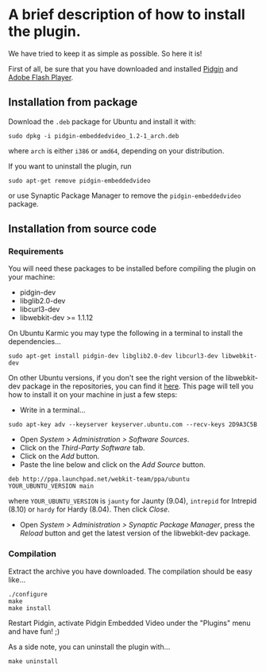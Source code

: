 # A brief description of how to install the plugin.

We have tried to keep it as simple as possible. So here it is!

First of all, be sure that you have downloaded and installed [Pidgin](http://pidgin.im) and [Adobe Flash Player](http://get.adobe.com/flashplayer/).

## Installation from package

Download the `.deb` package for Ubuntu and install it with:
```
sudo dpkg -i pidgin-embeddedvideo_1.2-1_arch.deb
```
where `arch` is either `i386` or `amd64`, depending on your distribution.

If you want to uninstall the plugin, run
```
sudo apt-get remove pidgin-embeddedvideo
```
or use Synaptic Package Manager to remove the `pidgin-embeddedvideo` package.

## Installation from source code

### Requirements

You will need these packages to be installed before compiling the plugin on your machine:

  * pidgin-dev
  * libglib2.0-dev
  * libcurl3-dev
  * libwebkit-dev >= 1.1.12

On Ubuntu Karmic you may type the following in a terminal to install the dependencies...
```
sudo apt-get install pidgin-dev libglib2.0-dev libcurl3-dev libwebkit-dev
```

On other Ubuntu versions, if you don't see the right version of the libwebkit-dev package in the repositories, you can find it [here](https://launchpad.net/~webkit-team/+archive/ppa). This page will tell you how to install it on your machine in just a few steps:

  * Write in a terminal...
```
sudo apt-key adv --keyserver keyserver.ubuntu.com --recv-keys 2D9A3C5B
```
  * Open _System > Administration > Software Sources_.
  * Click on the _Third-Party Software_ tab.
  * Click on the _Add_ button.
  * Paste the line below and click on the _Add Source_ button.
```
deb http://ppa.launchpad.net/webkit-team/ppa/ubuntu YOUR_UBUNTU_VERSION main
```
where `YOUR_UBUNTU_VERSION` is `jaunty` for Jaunty (9.04), `intrepid` for Intrepid (8.10) or `hardy` for Hardy (8.04). Then click _Close_.
  * Open _System > Administration > Synaptic Package Manager_, press the _Reload_ button and get the latest version of the libwebkit-dev package.

### Compilation

Extract the archive you have downloaded. The compilation should be easy like...

```
./configure
make
make install
```

Restart Pidgin, activate Pidgin Embedded Video under the "Plugins" menu and have fun! ;)

As a side note, you can uninstall the plugin with...
```
make uninstall
```
